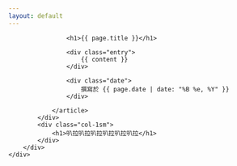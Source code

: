 ```yaml
--- 
layout: default 
---
```


<div class="card custom-border text-white bg-transparent">
    <div class="full_wh blur"></div>
    <div class="card-body">
        <div class="row">
            <div class="col-4sm">
                <article class="post">

                    <h1>{{ page.title }}</h1>

                    <div class="entry">
                        {{ content }}
                    </div>

                    <div class="date">
                        撰寫於 {{ page.date | date: "%B %e, %Y" }}
                    </div>

                </article>
            </div>
            <div class="col-1sm">
                <h1>叭拉叭拉叭拉叭拉叭拉叭拉</h1>
            </div>
        </div>
    </div>
</div>